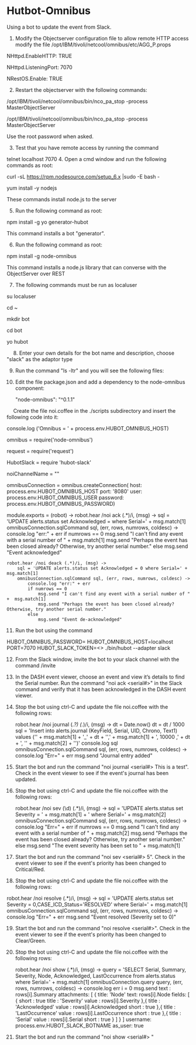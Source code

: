 # Hutbot-Omnibus
Using a bot to update the event from Slack.
1.	Modify the Objectserver configuration file to allow remote HTTP access
modify the file /opt/IBM/tivoli/netcool/omnibus/etc/AGG_P.props

NHttpd.EnableHTTP: TRUE

NHttpd.ListeningPort: 7070

NRestOS.Enable: TRUE	

2.	Restart the objectserver with the following commands:

/opt/IBM/tivoli/netcool/omnibus/bin/nco_pa_stop -process MasterObjectServer

/opt/IBM/tivoli/netcool/omnibus/bin/nco_pa_stop -process MasterObjectServer

Use the root password when asked.

3.	Test that you have remote access by running the command 

telnet localhost 7070
4.	Open a cmd window and run the following commands as root:

curl -sL https://rpm.nodesource.com/setup_6.x |sudo -E bash -

yum install -y nodejs

These commands install node.js to the server

5.	Run the following command as root:

npm install -g yo generator-hubot

This command installs a bot "generator".

6.	Run the following command as root:

npm install -g node-omnibus

This command installs a node.js library that can converse with the ObjectServer over REST

7.	The following commands must be run as localuser

su localuser

cd ~

mkdir bot

cd bot

yo hubot

 
8.	Enter your own details for the bot name and description, choose "slack" as the adaptor type

 
9.	Run the command "ls -ltr" and you will see the following files:

 
10.	Edit the file package.json and add a dependency to the node-omnibus component: 

    "node-omnibus": "^0.1.1"
    
 
Create the file noi.coffee in the ./scripts subdirectory and insert the following code into it:

console.log ('Omnibus = ' + process.env.HUBOT_OMNIBUS_HOST)

omnibus = require('node-omnibus')

request = require('request')

HubotSlack = require 'hubot-slack'


noiChannelName = ""

omnibusConnection = omnibus.createConnection(
   host: process.env.HUBOT_OMNIBUS_HOST
   port: '8080'
   user: process.env.HUBOT_OMNIBUS_USER
   password: process.env.HUBOT_OMNIBUS_PASSWORD)

module.exports = (robot) ->
robot.hear /noi ack (.*)/i, (msg) ->
		sql = 'UPDATE alerts.status set Acknowledged = where Serial=' +  msg.match[1]
        omnibusConnection.sqlCommand sql, (err, rows, numrows, coldesc) ->
		    console.log "err:" + err
			if numrows == 0
				msg.send "I can't find any event with a serial number of " +  msg.match[1]
				msg.send "Perhaps the event has been closed already? Otherwise, try another serial number."
			else
				msg.send "Event acknowledged"      
				
	robot.hear /noi deack (.*)/i, (msg) ->
        sql = 'UPDATE alerts.status set Acknowledged = 0 where Serial=' +  msg.match[1]
        omnibusConnection.sqlCommand sql, (err, rows, numrows, coldesc) ->
		    console.log "err:" + err
            if numrows == 0
				msg.send "I can't find any event with a serial number of " +  msg.match[1]
				msg.send "Perhaps the event has been closed already? Otherwise, try another serial number."
            else
				msg.send "Event de-acknowledged"

11.	Run the bot using the command 

HUBOT_OMNIBUS_PASSWORD= HUBOT_OMNIBUS_HOST=localhost PORT=7070 HUBOT_SLACK_TOKEN=<<YOURTOKENHERE>> ./bin/hubot --adapter slack

12.	From the Slack window, invite the bot to your slack channel with the command /invite <botname>

13.	In the DASH event viewer, choose an event and view it’s details to find the Serial number. Run the command "noi ack <serial#>" in the Slack command and verify that it has been acknowledged in the DASH event viewer.

14.	Stop the bot using ctrl-C and update the file noi.coffee with the following rows:


    robot.hear /noi journal (.*?) (.*)/i, (msg) ->
		dt = Date.now()
		dt = dt / 1000
		sql = 'Insert into alerts.journal (KeyField, Serial, UID, Chrono, Text1) values (\'' + msg.match[1] + '_' + dt + '\',' + msg.match[1] + ', 10000 ,' + dt + ', \'' + msg.match[2] + '\')'
		console.log sql
		omnibusConnection.sqlCommand sql, (err, rows, numrows, coldesc) ->
			console.log "Err=" + err
			msg.send "Journal entry added"

15.	Start the bot and run the command "noi journal <serial#> This is a test". Check in the event viewer to see if the event's journal has been updated.

16.	Stop the bot using ctrl-C and update the file noi.coffee with the following rows:

   
	robot.hear /noi sev (\d) (.*)/i, (msg) ->
        sql = 'UPDATE alerts.status set Severity = ' + msg.match[1] + '  where Serial=' +  msg.match[2]
        omnibusConnection.sqlCommand sql, (err, rows, numrows, coldesc) ->
   			console.log "Err=" + err
            if numrows == 0
				msg.send "I can't find any event with a serial number of " +  msg.match[2]
				msg.send "Perhaps the event has been closed already? Otherwise, try another serial number."
            else
				msg.send "The event severity has been set to " + msg.match[1]


17.	Start the bot and run the command "noi sev <serial#> 5". Check in the event viewer to see if the event's priority has been changed to Critical/Red.

18.	Stop the bot using ctrl-C and update the file noi.coffee with the following rows:


robot.hear /noi resolve (.*)/i, (msg) ->
		sql = 'UPDATE alerts.status set Severity = 0,CASE_ICD_Status=\'RESOLVED\'  where Serial=' +  msg.match[1]
        omnibusConnection.sqlCommand sql, (err, rows, numrows, coldesc) ->
			console.log "Err=" + err
			msg.send "Event resolved (Severity set to 0)"
			
19.	Start the bot and run the command "noi resolve <serial#>". Check in the event viewer to see if the event's priority has been changed to Clear/Green.

20.	Stop the bot using ctrl-C and update the file noi.coffee with the following rows:


	robot.hear /noi show (.*)/i, (msg) ->
		query = 'SELECT Serial, Summary, Severity, Node, Acknowledged, LastOccurrence from alerts.status where Serial=' +  msg.match[1]
		omnibusConnection.query query, (err, rows, numrows, coldesc) ->
			console.log err
			i = 0
			msg.send 
				text : rows[i].Summary
				attachments: [ {
					title: 'Node'
					text: rows[i].Node
					fields: [ {
						short : true
						title : 'Severity'
						value : rows[i].Severity
					},{
						title : 'Acknowledged'
						value : rows[i].Acknowledged
						short : true
					},{
						title : 'LastOccurrence'
						value : rows[i].LastOccurrence
						short : true
					},{
						title : 'Serial'
						value : rows[i].Serial
						short : true
					} ]
				} ]
				username: process.env.HUBOT_SLACK_BOTNAME
				as_user: true
				
				
21.	Start the bot and run the command "noi show <serial#> "
